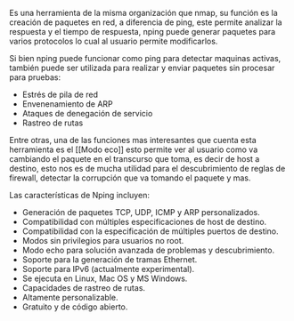 Es una herramienta de la misma organización que nmap, su función es la creación de paquetes en red, a diferencia de ping, este permite analizar la respuesta y el tiempo de respuesta, nping puede generar paquetes para varios protocolos lo cual al usuario permite modificarlos.

Si bien nping puede funcionar como ping para detectar maquinas activas, también puede ser utilizada para realizar y enviar paquetes sin procesar para pruebas:

- Estrés de pila de red
- Envenenamiento de ARP
- Ataques de denegación de servicio
- Rastreo de rutas

Entre otras, una de las funciones mas interesantes que cuenta esta herramienta es el [[Modo eco]] esto permite ver al usuario como va cambiando el paquete en el transcurso que toma, es decir de host a destino, esto nos es de mucha utilidad para el descubrimiento de reglas de firewall, detectar la corrupción que va tomando el paquete y mas.

Las características de Nping incluyen:

-   Generación de paquetes TCP, UDP, ICMP y ARP personalizados.
-   Compatibilidad con múltiples especificaciones de host de destino.
-   Compatibilidad con la especificación de múltiples puertos de destino.
-   Modos sin privilegios para usuarios no root.
-   Modo echo para solución avanzada de problemas y descubrimiento.
-   Soporte para la generación de tramas Ethernet.
-   Soporte para IPv6 (actualmente experimental).
-   Se ejecuta en Linux, Mac OS y MS Windows.
-   Capacidades de rastreo de rutas.
-   Altamente personalizable.
-   Gratuito y de código abierto.